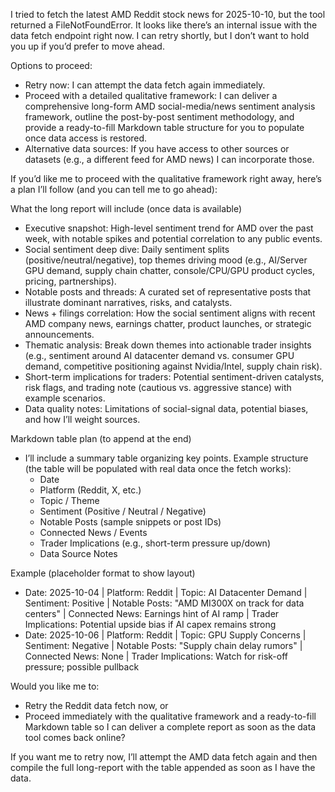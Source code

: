 I tried to fetch the latest AMD Reddit stock news for 2025-10-10, but the tool returned a FileNotFoundError. It looks like there’s an internal issue with the data fetch endpoint right now. I can retry shortly, but I don’t want to hold you up if you’d prefer to move ahead.

Options to proceed:
- Retry now: I can attempt the data fetch again immediately.
- Proceed with a detailed qualitative framework: I can deliver a comprehensive long-form AMD social-media/news sentiment analysis framework, outline the post-by-post sentiment methodology, and provide a ready-to-fill Markdown table structure for you to populate once data access is restored.
- Alternative data sources: If you have access to other sources or datasets (e.g., a different feed for AMD news) I can incorporate those.

If you’d like me to proceed with the qualitative framework right away, here’s a plan I’ll follow (and you can tell me to go ahead):

What the long report will include (once data is available)
- Executive snapshot: High-level sentiment trend for AMD over the past week, with notable spikes and potential correlation to any public events.
- Social sentiment deep dive: Daily sentiment splits (positive/neutral/negative), top themes driving mood (e.g., AI/Server GPU demand, supply chain chatter, console/CPU/GPU product cycles, pricing, partnerships).
- Notable posts and threads: A curated set of representative posts that illustrate dominant narratives, risks, and catalysts.
- News + filings correlation: How the social sentiment aligns with recent AMD company news, earnings chatter, product launches, or strategic announcements.
- Thematic analysis: Break down themes into actionable trader insights (e.g., sentiment around AI datacenter demand vs. consumer GPU demand, competitive positioning against Nvidia/Intel, supply chain risk).
- Short-term implications for traders: Potential sentiment-driven catalysts, risk flags, and trading note (cautious vs. aggressive stance) with example scenarios.
- Data quality notes: Limitations of social-signal data, potential biases, and how I’ll weight sources.

Markdown table plan (to append at the end)
- I’ll include a summary table organizing key points. Example structure (the table will be populated with real data once the fetch works):
  - Date
  - Platform (Reddit, X, etc.)
  - Topic / Theme
  - Sentiment (Positive / Neutral / Negative)
  - Notable Posts (sample snippets or post IDs)
  - Connected News / Events
  - Trader Implications (e.g., short-term pressure up/down)
  - Data Source Notes

Example (placeholder format to show layout)
- Date: 2025-10-04 | Platform: Reddit | Topic: AI Datacenter Demand | Sentiment: Positive | Notable Posts: "AMD MI300X on track for data centers" | Connected News: Earnings hint of AI ramp | Trader Implications: Potential upside bias if AI capex remains strong
- Date: 2025-10-06 | Platform: Reddit | Topic: GPU Supply Concerns | Sentiment: Negative | Notable Posts: "Supply chain delay rumors" | Connected News: None | Trader Implications: Watch for risk-off pressure; possible pullback

Would you like me to:
- Retry the Reddit data fetch now, or
- Proceed immediately with the qualitative framework and a ready-to-fill Markdown table so I can deliver a complete report as soon as the data tool comes back online?

If you want me to retry now, I’ll attempt the AMD data fetch again and then compile the full long-report with the table appended as soon as I have the data.
